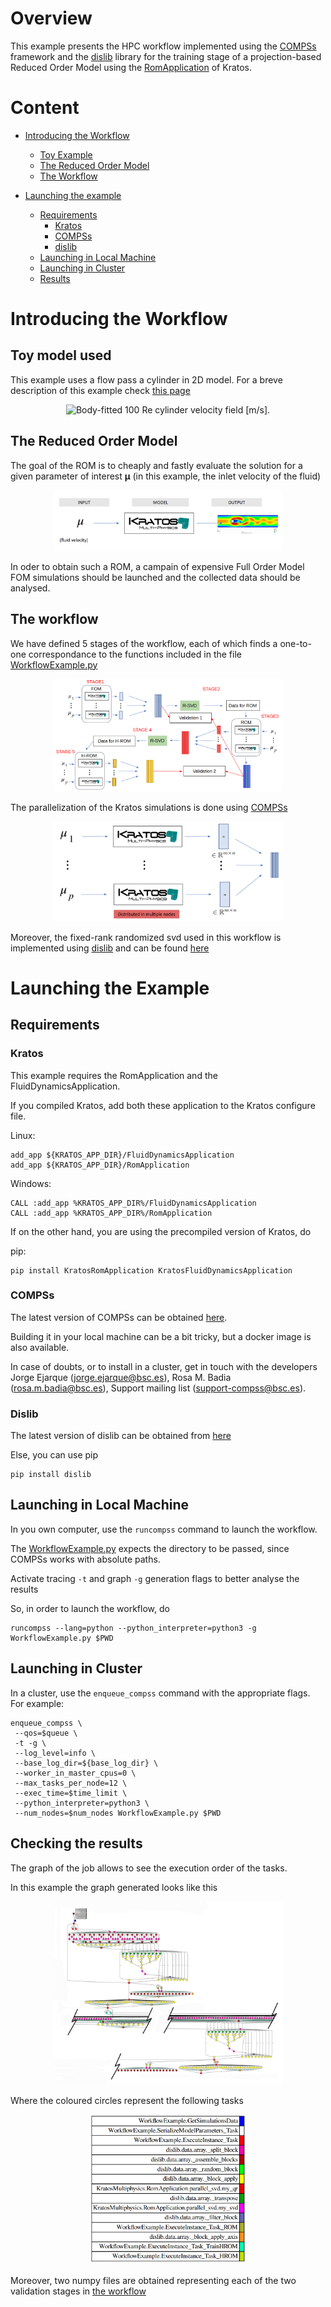 # Overview
This example presents the HPC workflow implemented using the [COMPSs](https://compss-doc.readthedocs.io/en/stable/) framework and the [dislib](https://dislib.readthedocs.io/en/release-0.7/) library for the training stage of a projection-based Reduced Order Model using the [RomApplication](https://github.com/KratosMultiphysics/Kratos/tree/master/applications/RomApplication) of Kratos.

# Content
* [Introducing the Workflow][presentation]
    * [Toy Example][example]
    * [The Reduced Order Model][rom]
    * [The Workflow][workflow]
    
* [Launching the example][launching]
    * [Requirements][requirements]
        * [Kratos][kratos]
        * [COMPSs][compss]
        * [dislib][dislib]        
    * [Launching in Local Machine][local]
    * [Launching in Cluster][cluster]
    * [Results][results]
    
    

[presentation]:https://github.com/KratosMultiphysics/Examples/tree/master/eFlows4HPC/ROM_workflow#introducing-the-workflow
[launching]:https://github.com/KratosMultiphysics/Examples/tree/master/eFlows4HPC/ROM_workflow#launching-the-example
[example]:https://github.com/KratosMultiphysics/Examples/tree/master/eFlows4HPC/ROM_workflow#toy-model-used
[rom]://https:github.com/KratosMultiphysics/Examples/tree/master/eFlows4HPC/ROM_workflow#the-reduced-order-model
[workflow]:https://github.com/KratosMultiphysics/Examples/tree/master/eFlows4HPC/ROM_workflow#the-workflow
[launching]:https://github.com/KratosMultiphysics/Examples/tree/master/eFlows4HPC/ROM_workflow#launching-the-example
[requirements]:https://github.com/KratosMultiphysics/Examples/tree/master/eFlows4HPC/ROM_workflow#requirements
[kratos]:https://github.com/KratosMultiphysics/Examples/tree/master/eFlows4HPC/ROM_workflow#kratos
[compss]:https://github.com/KratosMultiphysics/Examples/tree/master/eFlows4HPC/ROM_workflow#compss
[dislib]:https://github.com/KratosMultiphysics/Examples/tree/master/eFlows4HPC/ROM_workflow#dislib
[local]:https://github.com/KratosMultiphysics/Examples/tree/master/eFlows4HPC/ROM_workflow#launching-in-local-machine
[cluster]:https://github.com/KratosMultiphysics/Examples/tree/master/eFlows4HPC/ROM_workflow#launching-in-cluster
[results]:https://github.com/KratosMultiphysics/Examples/tree/master/eFlows4HPC/ROM_workflow#checking-the-results

# Introducing the Workflow

## Toy model used

This example uses a flow pass a cylinder in 2D model. For a breve description of this example check [this page](https://github.com/KratosMultiphysics/Examples/tree/master/fluid_dynamics/validation/body_fitted_cylinder_100Re)

<p align="center">
  <img src="https://github.com/KratosMultiphysics/Examples/blob/master/fluid_dynamics/validation/body_fitted_cylinder_100Re/data/body_fitted_cylinder_100Re_v.gif" alt="Body-fitted 100 Re cylinder velocity field [m/s]." style="width: 600px;"/>
</p>

## The Reduced Order Model

The goal of the ROM is to cheaply and fastly evaluate the solution for a given parameter of interest $\boldsymbol{\mu}$ (in this example, the inlet velocity of the fluid) 

<p align=center><img height="72.125%" width="72.125%" src="./data/surrogate.png"></p>

In oder to obtain such a ROM, a campain of expensive Full Order Model FOM simulations should be launched and the collected data should be analysed.




## The workflow

We have defined 5 stages of the workflow, each of which finds a one-to-one correspondance to the functions included in the file [WorkflowExample.py](https://github.com/KratosMultiphysics/Examples/blob/eFlows4HPC_M20/eFlows4HPC/ROM_workflow/WorkflowExample.py)


<p align=center><img height="72.125%" width="72.125%" src="./data/workflowcorrect.png"></p>


The parallelization of the Kratos simulations is done using [COMPSs](https://compss-doc.readthedocs.io/en/stable/)

<p align=center><img height="72.125%" width="72.125%" src="./data/simulations_parallel.png"></p>


Moreover, the fixed-rank randomized svd used in this workflow is implemented using [dislib](https://dislib.readthedocs.io/en/release-0.7/) and can be found [here](https://github.com/KratosMultiphysics/Kratos/blob/master/applications/RomApplication/python_scripts/parallel_svd.py)


# Launching the Example

## Requirements

### Kratos

This example requires the RomApplication and the FluidDynamicsApplication.

If you compiled Kratos, add both these application to the Kratos configure file. 

Linux:
```shell
add_app ${KRATOS_APP_DIR}/FluidDynamicsApplication
add_app ${KRATOS_APP_DIR}/RomApplication
```

Windows:
```shell
CALL :add_app %KRATOS_APP_DIR%/FluidDynamicsApplication
CALL :add_app %KRATOS_APP_DIR%/RomApplication
```

If on the other hand, you are using the precompiled version of Kratos, do

pip:
```shell
pip install KratosRomApplication KratosFluidDynamicsApplication
```

### COMPSs

The latest version of COMPSs can be obtained [here](https://www.bsc.es/research-and-development/software-and-apps/software-list/comp-superscalar/downloads). 

Building it in your local machine can be a bit tricky, but a docker image is also available. 

In case of doubts, or to install in a cluster, get in touch with the developers Jorge Ejarque (jorge.ejarque@bsc.es), Rosa M. Badia (rosa.m.badia@bsc.es), Support mailing list (support-compss@bsc.es).




### Dislib

The latest version of dislib can be obtained from [here](https://github.com/bsc-wdc/dislib)

Else, you can use pip

```shell
pip install dislib
```


## Launching in Local Machine

In you own computer, use the `runcompss` command to launch the workflow. 

The [WorkflowExample.py](./WorkflowExample.py) expects the directory to be passed, since COMPSs works with absolute paths.

Activate tracing `-t` and graph `-g` generation flags to better analyse the results

So, in order to launch the workflow, do

```shell
runcompss --lang=python --python_interpreter=python3 -g WorkflowExample.py $PWD
```

## Launching in Cluster

In a cluster, use the `enqueue_compss` command with the appropriate flags. For example: 

```shell
enqueue_compss \
 --qos=$queue \
 -t -g \
 --log_level=info \
 --base_log_dir=${base_log_dir} \
 --worker_in_master_cpus=0 \
 --max_tasks_per_node=12 \
 --exec_time=$time_limit \
 --python_interpreter=python3 \
 --num_nodes=$num_nodes WorkflowExample.py $PWD
 ```

## Checking the results

The graph of the job allows to see the execution order of the tasks.

In this example the graph generated looks like this

<p align=center><img height="72.125%" width="72.125%" src="./data/workflow_graph.JPG"></p>

Where the coloured circles represent the following tasks

<p align=center><img height="50.125%" width="50.125%" src="./data/tasks.png"></p>


Moreover, two numpy files are obtained representing each of the two validation stages in [the workflow](https://github.com/KratosMultiphysics/Examples/tree/master/eFlows4HPC/ROM_workflow#the-workflow)

